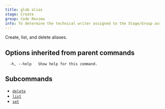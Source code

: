 ```yaml
---
title: glab alias
stage: Create
group: Code Review
info: To determine the technical writer assigned to the Stage/Group associated with this page, see https://about.gitlab.com/handbook/product/ux/technical-writing/#assignments
---
```


<!--
This documentation is auto generated by a script.
Please do not edit this file directly. Run `make gen-docs` instead.
-->

Create, list, and delete aliases.

## Options inherited from parent commands

```plaintext
  -h, --help   Show help for this command.
```

## Subcommands

- [`delete`](/docs/alias/delete)
- [`list`](/docs/alias/list)
- [`set`](/docs/alias/set)
